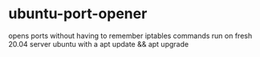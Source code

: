 # ubuntu-port-opener
opens ports without having to remember iptables commands
run on fresh 20.04 server ubuntu with a apt update && apt upgrade
